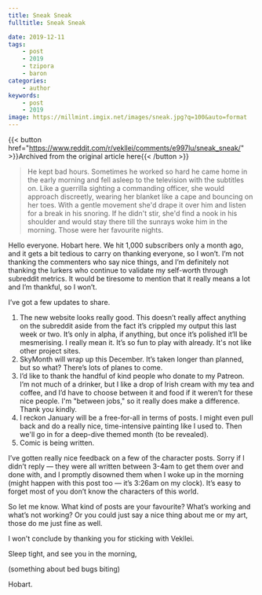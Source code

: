 ```yaml
---
title: Sneak Sneak
fulltitle: Sneak Sneak

date: 2019-12-11
tags:
    - post
    - 2019
    - tzipora
    - baron
categories:
    - author
keywords:
    - post
    - 2019
image: https://millmint.imgix.net/images/sneak.jpg?q=100&auto=format
---
```

{{< button href="https://www.reddit.com/r/vekllei/comments/e997lu/sneak_sneak/" >}}Archived from the original article here{{< /button >}}

>He kept bad hours. Sometimes he worked so hard he came home in the early morning and fell asleep to the television with the subtitles on. Like a guerrilla sighting a commanding officer, she would approach discreetly, wearing her blanket like a cape and bouncing on her toes. With a gentle movement she'd drape it over him and listen for a break in his snoring. If he didn't stir, she'd find a nook in his shoulder and would stay there till the sunrays woke him in the morning. Those were her favourite nights.

Hello everyone. Hobart here. We hit 1,000 subscribers only a month ago, and it gets a bit tedious to carry on thanking everyone, so I won’t. I’m not thanking the commenters who say nice things, and I’m definitely not thanking the lurkers who continue to validate my self-worth through subreddit metrics. It would be tiresome to mention that it really means a lot and I’m thankful, so I won’t.

I’ve got a few updates to share.

1. The new website looks really good. This doesn’t really affect anything on the subreddit aside from the fact it’s crippled my output this last week or two. It’s only in alpha, if anything, but once it’s polished it’ll be mesmerising. I really mean it. It’s so fun to play with already. It's not like other project sites.
2. SkyMonth will wrap up this December. It’s taken longer than planned, but so what? There’s lots of planes to come.
3. I’d like to thank the handful of kind people who donate to my Patreon. I’m not much of a drinker, but I like a drop of Irish cream with my tea and coffee, and I’d have to choose between it and food if it weren’t for these nice people. I'm "between jobs," so it really does make a difference. Thank you kindly.
4. I reckon January will be a free-for-all in terms of posts. I might even pull back and do a really nice, time-intensive painting like I used to. Then we'll go in for a deep-dive themed month (to be revealed).
5. Comic is being written.

I’ve gotten really nice feedback on a few of the character posts. Sorry if I didn’t reply — they were all written between 3-4am to get them over and done with, and I promptly disowned them when I woke up in the morning (might happen with this post too — it’s 3:26am on my clock). It’s easy to forget most of you don’t know the characters of this world.

So let me know. What kind of posts are your favourite? What’s working and what’s not working? Or you could just say a nice thing about me or my art, those do me just fine as well.

I won't conclude by thanking you for sticking with Vekllei.

Sleep tight, and see you in the morning,

(something about bed bugs biting)

Hobart.
